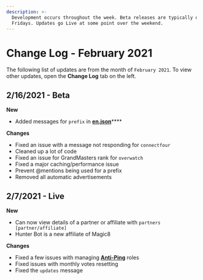 ```yaml
---
description: >-
  Development occurs throughout the week. Beta releases are typically on
  Fridays. Updates go Live at some point over the weekend.
---
```


# Change Log - February 2021

The following list of updates are from the month of `February 2021`. To view other updates, open the **Change Log** tab on the left.

## 2/16/2021 - Beta

**New**

* Added messages for `prefix` in [**en.json**](https://github.com/OfficialMagic8/Languages/blob/master/languages/en.json)\*\*\*\*

**Changes**

* Fixed an issue with a message not responding for `connectfour`
* Cleaned up a lot of code
* Fixed an issue for GrandMasters rank for `overwatch`
* Fixed a major caching/performance issue
* Prevent @mentions being used for a prefix
* Removed all automatic advertisements

## 2/7/2021 - Live

**New**

* Can now view details of a partner or affiliate with `partners [partner/affiliate]`
* Hunter Bot is a new affiliate of Magic8

**Changes**

* Fixed a few issues with managing [**Anti-Ping**](../../commands/administrator/#anti-ping) roles
* Fixed issues with monthly votes resetting
* Fixed the `updates` message

